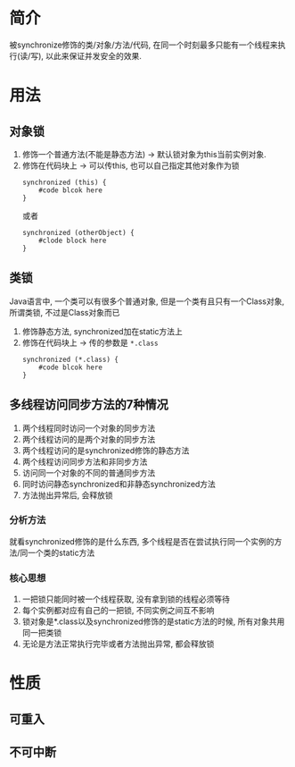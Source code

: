 # 简介
被synchronize修饰的类/对象/方法/代码, 在同一个时刻最多只能有一个线程来执行(读/写), 以此来保证并发安全的效果.

# 用法
## 对象锁
1. 修饰一个普通方法(不能是静态方法) -> 默认锁对象为this当前实例对象.
2. 修饰在代码块上 -> 可以传this, 也可以自己指定其他对象作为锁
	```
	synchronized (this) {
		#code blcok here
	} 
	```
	或者
	```
	synchronized (otherObject) {
		#clode block here
	}
	```
## 类锁
Java语言中, 一个类可以有很多个普通对象, 但是一个类有且只有一个Class对象, 所谓类锁, 不过是Class对象而已
1. 修饰静态方法, synchronized加在static方法上
2. 修饰在代码块上 -> 传的参数是 `*.class`
	```
	synchronized (*.class) {
		#code blcok here
	} 
	```
	
## 多线程访问同步方法的7种情况
1. 两个线程同时访问一个对象的同步方法
2. 两个线程访问的是两个对象的同步方法
3. 两个线程访问的是synchronized修饰的静态方法
4. 两个线程访问同步方法和非同步方法
5. 访问同一个对象的不同的普通同步方法
6. 同时访问静态synchronized和非静态synchronized方法
7. 方法抛出异常后, 会释放锁

### 分析方法
就看synchronized修饰的是什么东西, 多个线程是否在尝试执行同一个实例的方法/同一个类的static方法

### 核心思想
1. 一把锁只能同时被一个线程获取, 没有拿到锁的线程必须等待
2. 每个实例都对应有自己的一把锁, 不同实例之间互不影响
3. 锁对象是*.class以及synchronized修饰的是static方法的时候, 所有对象共用同一把类锁
4. 无论是方法正常执行完毕或者方法抛出异常, 都会释放锁



# 性质
## 可重入
## 不可中断